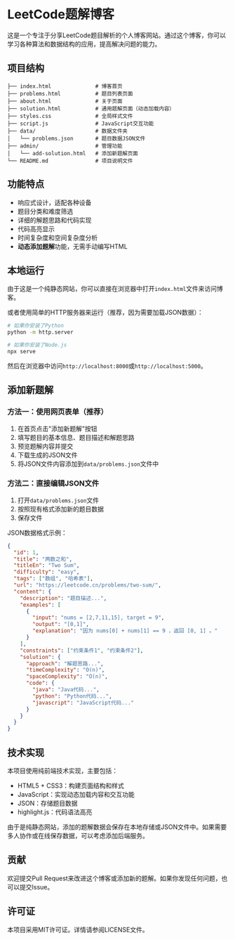 # LeetCode题解博客

这是一个专注于分享LeetCode题目解析的个人博客网站。通过这个博客，你可以学习各种算法和数据结构的应用，提高解决问题的能力。

## 项目结构

```
├── index.html              # 博客首页
├── problems.html           # 题目列表页面
├── about.html              # 关于页面
├── solution.html           # 通用题解页面（动态加载内容）
├── styles.css              # 全局样式文件
├── script.js               # JavaScript交互功能
├── data/                   # 数据文件夹
│   └── problems.json       # 题目数据JSON文件
├── admin/                  # 管理功能
│   └── add-solution.html   # 添加新题解页面
└── README.md               # 项目说明文件
```

## 功能特点

- 响应式设计，适配各种设备
- 题目分类和难度筛选
- 详细的解题思路和代码实现
- 代码高亮显示
- 时间复杂度和空间复杂度分析
- **动态添加题解**功能，无需手动编写HTML

## 本地运行

由于这是一个纯静态网站，你可以直接在浏览器中打开`index.html`文件来访问博客。

或者使用简单的HTTP服务器来运行（推荐，因为需要加载JSON数据）：

```bash
# 如果你安装了Python
python -m http.server

# 如果你安装了Node.js
npx serve
```

然后在浏览器中访问`http://localhost:8000`或`http://localhost:5000`。

## 添加新题解

### 方法一：使用网页表单（推荐）

1. 在首页点击"添加新题解"按钮
2. 填写题目的基本信息、题目描述和解题思路
3. 预览题解内容并提交
4. 下载生成的JSON文件
5. 将JSON文件内容添加到`data/problems.json`文件中

### 方法二：直接编辑JSON文件

1. 打开`data/problems.json`文件
2. 按照现有格式添加新的题目数据
3. 保存文件

JSON数据格式示例：

```json
{
  "id": 1,
  "title": "两数之和",
  "titleEn": "Two Sum",
  "difficulty": "easy",
  "tags": ["数组", "哈希表"],
  "url": "https://leetcode.cn/problems/two-sum/",
  "content": {
    "description": "题目描述...",
    "examples": [
      {
        "input": "nums = [2,7,11,15], target = 9",
        "output": "[0,1]",
        "explanation": "因为 nums[0] + nums[1] == 9 ，返回 [0, 1] 。"
      }
    ],
    "constraints": ["约束条件1", "约束条件2"],
    "solution": {
      "approach": "解题思路...",
      "timeComplexity": "O(n)",
      "spaceComplexity": "O(n)",
      "code": {
        "java": "Java代码...",
        "python": "Python代码...",
        "javascript": "JavaScript代码..."
      }
    }
  }
}
```

## 技术实现

本项目使用纯前端技术实现，主要包括：

- HTML5 + CSS3：构建页面结构和样式
- JavaScript：实现动态加载内容和交互功能
- JSON：存储题目数据
- highlight.js：代码语法高亮

由于是纯静态网站，添加的题解数据会保存在本地存储或JSON文件中。如果需要多人协作或在线保存数据，可以考虑添加后端服务。

## 贡献

欢迎提交Pull Request来改进这个博客或添加新的题解。如果你发现任何问题，也可以提交Issue。

## 许可证

本项目采用MIT许可证。详情请参阅LICENSE文件。



